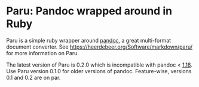 # Paru: Pandoc wrapped around in Ruby

Paru is a simple ruby wrapper around [pandoc](http://www.pandoc.org), a great
multi-format document converter. See
<https://heerdebeer.org/Software/markdown/paru/> for more information on Paru.

The latest version of Paru is 0.2.0 which is incompatible with pandoc <
[1.18](http://pandoc.org/releases.html#pandoc-1.18-26-oct-2016). Use Paru
version 0.1.0 for older versions of pandoc. Feature-wise, versions 0.1 and 0.2
are on par.
